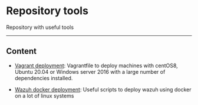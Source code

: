 # Repository tools

Repository with useful tools

---

## Content

- [Vagrant deployment](https://github.com/jmv74211/tools/blob/master/vagrant/Vagrantfile): Vagrantfile to deploy machines with centOS8, Ubuntu 20.04 or Windows server 2016 with a large number of dependencies installed.

- [Wazuh docker deployment](https://github.com/jmv74211/tools/tree/master/wazuh/docker_deployment): Useful scripts to deploy wazuh using docker on a lot of linux systems
